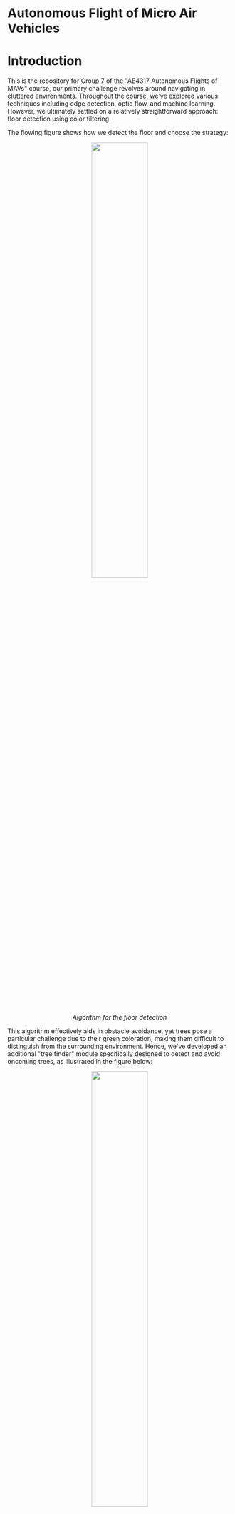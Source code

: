 # Autonomous Flight of Micro Air Vehicles

Introduction
=============
This is the repository for Group 7 of the "AE4317 Autonomous Flights of MAVs" course, our primary challenge revolves around navigating in cluttered environments. Throughout the course, we've explored various techniques including edge detection, optic flow, and machine learning. However, we ultimately settled on a relatively straightforward approach: floor detection using color filtering.

The flowing figure shows how we detect the floor and choose the strategy:

<p align="center">
  <img src="assets/floor_detection.jpg" width="50%" height="50%">
  <br>
  <em>Algorithm for the floor detection</em>
</p>


This algorithm effectively aids in obstacle avoidance, yet trees pose a particular challenge due to their green coloration, making them difficult to distinguish from the surrounding environment. Hence, we've developed an additional "tree finder" module specifically designed to detect and avoid oncoming trees, as illustrated in the figure below:

<p align="center">
  <img src="assets/tree_detection.jpg" width="50%" height="50%">
  <br>
  <em>Algorithm for the tree detection</em>
</p>
Structure of the Repository
-----------------

Below are the files we edited/focused in the directory.

```bash
paparazzi-autonomous
├─conf
│  ├─airframes
│  │  └─tudelft
│  │    └─bebop_course_orangeavoid.xml
│  ├─flight_plans
│  │  └─tudelft
│  │    └─course_orangeavoid_cyberzoo_small.xml
│  ├─modules
│  │  ├─cv_detect_color_object.xml
│  │  └─orange_avoider.xml (name inherited from original file, but content have been changed)
│  └─userconf
│     └─tudelft
│       └─course_conf.xml
└─sw
   └─airborne
      └─modules
         ├─computer_vision
         │  ├─cv_detect_yuv.c
         │  └─cv_detect_yuv.h
         └─orange_avoider
            ├─orange_avoider.c (name inherited from original file, but content have been changed)
            └─orange_avoider.h (name inherited from original file, but content have been changed)
```



Required software
-----------------

Instructions for installation can be found on the wiki (http://wiki.paparazziuav.org/wiki/Installation).

Quick start:

```bash
git clone https://github.com/HsinyuG/paparazzi-autonomous.git
cd ./paparazzi-autonomous
git checkout -b green_detector_slight_tree origin/green_detector_slight_tree
./install.sh
```

For Ubuntu users, required packages are available in the [paparazzi-uav PPA] (https://launchpad.net/~paparazzi-uav/+archive/ppa),
Debian users can use the [OpenSUSE Build Service repository] (http://download.opensuse.org/repositories/home:/flixr:/paparazzi-uav/Debian_7.0/)

Debian/Ubuntu packages:
- **paparazzi-dev** is the meta-package on which the Paparazzi software depends to compile and run the ground segment and simulator.
- **paparazzi-jsbsim** is needed for using JSBSim as flight dynamics model for the simulator.

Recommended cross compiling toolchain: https://launchpad.net/gcc-arm-embedded


Compilation and demo simulation
-------------------------------

1. type "make" in the top directory to compile all the libraries and tools.

2. "./paparazzi" to run the Paparazzi Center

3. Select the "Bixler" aircraft in the upper-left A/C combo box.
    Select "sim" from upper-middle "target" combo box. Click "Build".
    When the compilation is finished, select "Simulation" in Operation tab and click "Start Session".

4. In the GCS, wait about 10s for the aircraft to be in the "Holding point" navigation block.
    Switch to the "Takeoff" block (lower-left blue airway button in the strip).
    Takeoff with the green launch button.

Uploading the embedded software
----------------------------------

1. Power the flight controller board while it is connected to the PC with the USB cable.

2. From the Paparazzi center, select the "ap" target, and click "Upload".

Variables for the Flight
=============

In the Ground Control Station (GCS), certain critical variables can be directly adjusted both during simulation and actual flight. The table below enumerates key variables pivotal to the drone's performance.

| Variable Name | Module | Range | Concept |
|-----|-----|-----|-----|
| middle_th | ColorObjectDetector | 0.00-1.00 | threshold for middle window of floor detection |
| side_th | ColorObjectDetector | 0.00-1.00 | threshold for left and right window of floor detection |
| sm_window | ColorObjectDetector | T/F | whether to activate small window for floor detection |
| y_min1 | ColorObjectDetector | 0-255 | minimum threshold of the y channel of floor detection |
| y_max1 | ColorObjectDetector | 0-255 | maximum threshold of the y channel of floor detection |
| u_min1 | ColorObjectDetector | 0-255 | minimum threshold of the u channel of floor detection |
| u_max1 | ColorObjectDetector | 0-255 | maximum threshold of the u channel of floor detection |
| v_min1 | ColorObjectDetector | 0-255 | minimum threshold of the v channel of floor detection |
| v_max1 | ColorObjectDetector | 0-255 | maximum threshold of the v channel of floor detection |
| forward_vel | OrangeAvoider | 0.0-2.0 | forward velocity for guided mode |
| backward_vel | OrangeAvoider | 0.0-1.0 | backward velocity for guided mode which is used to stop the drone while facing obstacle |
| th_back | OrangeAvoider | 0-10 | number of stopping commands given to the drone when obstacle found |
| enable_bounds | OrangeAvoider | T/F | whether to enable Optitrack to assist the drone in staying within the boundaries of Cyberzoo |
| slight_turn | OrangeAvoider | T/F | whether to activate minor turning to allow the drone to adjust its direction while advancing forward |


Performance
=============

Simulation
-----------------

Below is a video depicting the simulation flight. Similar to real flight conditions, we periodically introduce new obstacles every thirty seconds to enhance the task's difficulty. (Not applicable in GitHub)

<div style="text-align:center;">
  <video width="960" height="560" controls>
    <source src="assets/simulation.mp4" type="video/mp4">
    Your browser does not support the video tag.
  </video>
</div>


Real Environment
-----------------
Below is a video depicting the real flight in Cyberzoo. (Not applicable in GitHub)

<div style="text-align:center;">
  <video width="360" height="640" controls>
    <source src="assets/cyberzoo.mp4" type="video/mp4">
    Your browser does not support the video tag.
  </video>
</div>
